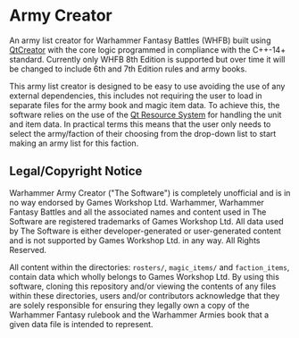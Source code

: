 # Army Creator

An army list creator for Warhammer Fantasy Battles (WHFB) built using [QtCreator](https://www.qt.io/) with the
core logic programmed in compliance with the C++-14+ standard. Currently only WHFB 8th Edition is supported but over
time it will be changed to include 6th and 7th Edition rules and army books.

This army list creator is designed to be easy to use avoiding the use of any external dependencies, this includes
not requiring the user to load in separate files for the army book and magic item data. To achieve this, the software
relies on the use of the [Qt Resource System](http://doc.qt.io/qt-5/resources.html) for handling the unit and item
data. In practical terms this means that the user only needs to select the army/faction of their choosing from the
drop-down list to start making an army list for this faction.

## Legal/Copyright Notice

Warhammer Army Creator ("The Software") is completely unofficial and is in no way endorsed by Games Workshop Ltd.
Warhammer, Warhammer Fantasy Battles and all the associated names and content used in The Software are registered
trademarks of Games Workshop Ltd. All data used by The Software is either developer-generated or user-generated
content and is not supported by Games Workshop Ltd. in any way. All Rights Reserved.

All content within the directories: `rosters/`, `magic_items/` and `faction_items`, contain data which wholly belongs
to Games Workshop Ltd. By using this software, cloning this repository and/or viewing the contents of any files
within these directories, users and/or contributors acknowledge that they are solely responsible for ensuring they
legally own a copy of the Warhammer Fantasy rulebook and the Warhammer Armies book that a given data file is
intended to represent.
